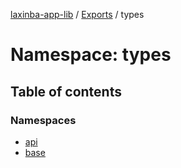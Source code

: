 [laxinba-app-lib](../README.md) / [Exports](../modules.md) / types

# Namespace: types

## Table of contents

### Namespaces

- [api](types.api.md)
- [base](types.base.md)

